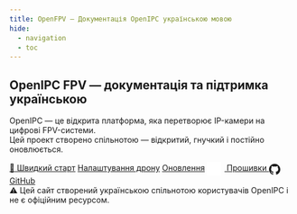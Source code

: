 ```yaml
---
title: OpenFPV — Документація OpenIPC українською мовою
hide:
  - navigation
  - toc
---
```


<section class="hero">
  <!-- Центрированный заголовок -->
  <h1 class="hero__title">
    OpenIPC FPV — документація та підтримка українською
  </h1>

  <!-- Описание -->
  <p class="hero__subtitle">
  OpenIPC — це відкрита платформа, яка перетворює IP-камери на цифрові FPV-системи. <br>
  Цей проект створено спільнотою — відкритий, гнучкий і постійно оновлюється.
  </p>

  <!-- Кнопки -->
  <div class="hero__buttons">
    <a href="/quick-start/" class="md-button md-button--primary">🚀 Швидкий старт</a>
    <a href="/drone/" class="md-button">Налаштування дрону</a>
    <a href="/update/" class="md-button">Оновлення</a>
     <a href="https://github.com/OpenIPC/builder/releases/tag/latest" class="md-button md-button--icon" target="_blank" rel="noopener">
    <img
      src="images/icon-firmware.png"
      alt="Прошивки"
      style="width:25px; height:25px; vertical-align: middle; margin-right: 6px;"
    />
    Прошивки
  </a>
  <a href="https://github.com/OpenIPC" class="md-button md-button--icon">
    <span class="twemoji">
      <svg xmlns="http://www.w3.org/2000/svg" width="20" height="20" viewBox="0 0 24 24" fill="currentColor" style="vertical-align: middle; margin-right: 6px;">
        <path d="M12 0.5C5.37 0.5 0 5.87 0 12.5c0 5.28 3.438 9.747 8.205 11.325.6.113.82-.26.82-.577v-2.234c-3.338.726-4.033-1.416-4.033-1.416-.546-1.387-1.333-1.756-1.333-1.756-1.09-.745.083-.73.083-.73 1.205.084 1.84 1.236 1.84 1.236 1.07 1.832 2.81 1.303 3.495.997.108-.776.42-1.303.762-1.602-2.665-.303-5.466-1.332-5.466-5.93 0-1.31.467-2.38 1.235-3.22-.124-.303-.535-1.523.117-3.176 0 0 1.008-.323 3.3 1.23a11.51 11.51 0 0 1 3.003-.404c1.02.005 2.048.137 3.004.404 2.29-1.553 3.296-1.23 3.296-1.23.654 1.653.243 2.873.12 3.176.77.84 1.233 1.91 1.233 3.22 0 4.61-2.804 5.624-5.475 5.92.43.37.823 1.096.823 2.21v3.285c0 .32.216.694.825.576C20.565 22.244 24 17.777 24 12.5 24 5.87 18.63.5 12 .5z"/>
      </svg>
    </span>
    GitHub
  </a>
    
  </div>

  <!-- Заметка с жёлтым фоном -->
  <div class="hero__note">
    ⚠️ Цей сайт створений українською спільнотою користувачів OpenIPC і не є офіційним ресурсом.
  </div>
</section>
